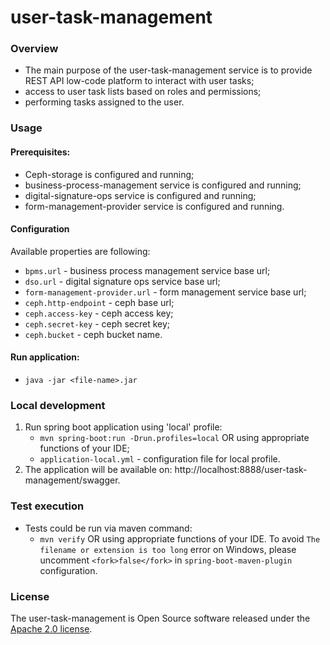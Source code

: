 # user-task-management

### Overview

* The main purpose of the user-task-management service is to provide REST API low-code platform to
  interact with user tasks;
* access to user task lists based on roles and permissions;
* performing tasks assigned to the user.

### Usage

#### Prerequisites:

* Ceph-storage is configured and running;
* business-process-management service is configured and running;
* digital-signature-ops service is configured and running;
* form-management-provider service is configured and running.

#### Configuration

Available properties are following:

* `bpms.url` - business process management service base url;
* `dso.url` - digital signature ops service base url;
* `form-management-provider.url` - form management service base url;
* `ceph.http-endpoint` - ceph base url;
* `ceph.access-key` - ceph access key;
* `ceph.secret-key` - ceph secret key;
* `ceph.bucket` - ceph bucket name.

#### Run application:

* `java -jar <file-name>.jar`

### Local development

1. Run spring boot application using 'local' profile:
    * `mvn spring-boot:run -Drun.profiles=local` OR using appropriate functions of your IDE;
    * `application-local.yml` - configuration file for local profile.
2. The application will be available on: http://localhost:8888/user-task-management/swagger.

### Test execution

* Tests could be run via maven command:
    * `mvn verify` OR using appropriate functions of your IDE. To avoid `The filename or extension is too long` error on Windows, please uncomment `<fork>false</fork>` in `spring-boot-maven-plugin` configuration.
    
### License

The user-task-management is Open Source software released under
the [Apache 2.0 license](https://www.apache.org/licenses/LICENSE-2.0).